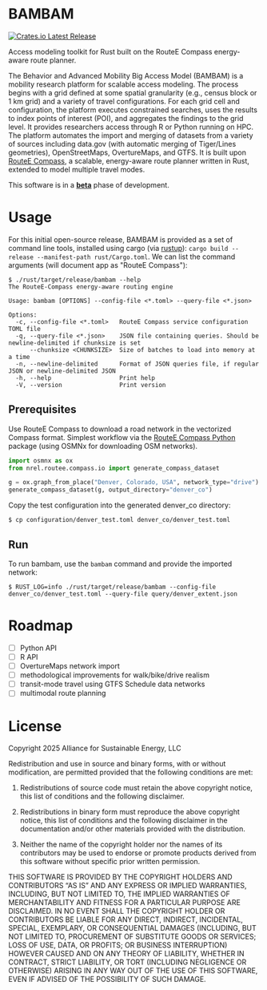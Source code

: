 # BAMBAM

<div align="left">
  <a href="https://crates.io/crates/bambam">
    <img src="https://img.shields.io/crates/v/bambam" alt="Crates.io Latest Release"/>
  </a>
</div>

Access modeling toolkit for Rust built on the RouteE Compass energy-aware route planner.

The Behavior and Advanced Mobility Big Access Model (BAMBAM) is a mobility research platform for scalable access modeling. The process begins with a grid defined at some spatial granularity (e.g., census block or 1 km grid) and a variety of travel configurations. For each grid cell and configuration, the platform executes constrained searches, uses the results to index points of interest (POI), and aggregates the findings to the grid level. It provides researchers access through R or Python running on HPC. The platform automates the import and merging of datasets from a variety of sources including data.gov (with automatic merging of Tiger/Lines geometries), OpenStreetMaps, OvertureMaps, and GTFS. It is built upon [RouteE Compass](https://github.com/nrel/routee-compass), a scalable, energy-aware route planner written in Rust, extended to model multiple travel modes.

This software is in a [**beta**](https://en.wikipedia.org/wiki/Software_release_life_cycle#Beta) phase of development. 

# Usage

For this initial open-source release, BAMBAM is provided as a set of command line tools, installed using cargo (via [rustup](rustup.rs)): `cargo build --release --manifest-path rust/Cargo.toml`. We can list the command arguments (will document app as "RouteE Compass"):

```
$ ./rust/target/release/bambam --help
The RouteE-Compass energy-aware routing engine

Usage: bambam [OPTIONS] --config-file <*.toml> --query-file <*.json>

Options:
  -c, --config-file <*.toml>   RouteE Compass service configuration TOML file
  -q, --query-file <*.json>    JSON file containing queries. Should be newline-delimited if chunksize is set
      --chunksize <CHUNKSIZE>  Size of batches to load into memory at a time
  -n, --newline-delimited      Format of JSON queries file, if regular JSON or newline-delimited JSON
  -h, --help                   Print help
  -V, --version                Print version
```

## Prerequisites

Use RouteE Compass to download a road network in the vectorized Compass format. Simplest workflow via the [RouteE Compass Python](https://nrel.github.io/routee-compass/installation.html) package (using OSMNx for downloading OSM networks). 

```python
import osmnx as ox
from nrel.routee.compass.io import generate_compass_dataset

g = ox.graph_from_place("Denver, Colorado, USA", network_type="drive")
generate_compass_dataset(g, output_directory="denver_co")
```

Copy the test configuration into the generated denver_co directory:

```
$ cp configuration/denver_test.toml denver_co/denver_test.toml
```

## Run

To run bambam, use the `bambam` command and provide the imported network:

```
$ RUST_LOG=info ./rust/target/release/bambam --config-file denver_co/denver_test.toml --query-file query/denver_extent.json
```

# Roadmap

- [ ] Python API
- [ ] R API
- [ ] OvertureMaps network import
- [ ] methodological improvements for walk/bike/drive realism
- [ ] transit-mode travel using GTFS Schedule data networks
- [ ] multimodal route planning

# License

Copyright 2025 Alliance for Sustainable Energy, LLC

Redistribution and use in source and binary forms, with or without modification, are permitted provided that the following conditions are met:

1. Redistributions of source code must retain the above copyright notice, this list of conditions and the following disclaimer.

2. Redistributions in binary form must reproduce the above copyright notice, this list of conditions and the following disclaimer in the documentation and/or other materials provided with the distribution.

3. Neither the name of the copyright holder nor the names of its contributors may be used to endorse or promote products derived from this software without specific prior written permission.

THIS SOFTWARE IS PROVIDED BY THE COPYRIGHT HOLDERS AND CONTRIBUTORS “AS IS” AND ANY EXPRESS OR IMPLIED WARRANTIES, INCLUDING, BUT NOT LIMITED TO, THE IMPLIED WARRANTIES OF MERCHANTABILITY AND FITNESS FOR A PARTICULAR PURPOSE ARE DISCLAIMED. IN NO EVENT SHALL THE COPYRIGHT HOLDER OR CONTRIBUTORS BE LIABLE FOR ANY DIRECT, INDIRECT, INCIDENTAL, SPECIAL, EXEMPLARY, OR CONSEQUENTIAL DAMAGES (INCLUDING, BUT NOT LIMITED TO, PROCUREMENT OF SUBSTITUTE GOODS OR SERVICES; LOSS OF USE, DATA, OR PROFITS; OR BUSINESS INTERRUPTION) HOWEVER CAUSED AND ON ANY THEORY OF LIABILITY, WHETHER IN CONTRACT, STRICT LIABILITY, OR TORT (INCLUDING NEGLIGENCE OR OTHERWISE) ARISING IN ANY WAY OUT OF THE USE OF THIS SOFTWARE, EVEN IF ADVISED OF THE POSSIBILITY OF SUCH DAMAGE.
